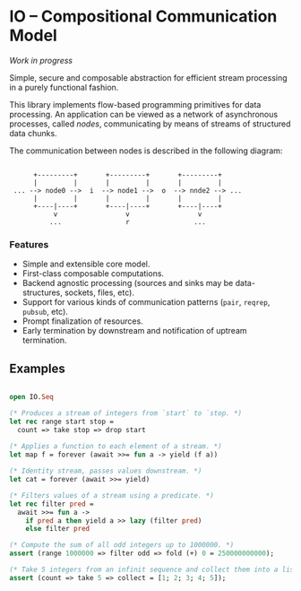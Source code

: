 # IO – Compositional Communication Model

_Work in progress_

Simple, secure and composable abstraction for efficient stream processing in a purely functional fashion.

This library implements flow-based programming primitives for data processing. An application can be viewed as a network of asynchronous processes, called _nodes_, communicating by means of streams of structured data chunks.

The communication between nodes is described in the following diagram:

```

      +---------+       +---------+       +---------+
      |         |       |         |       |         |
 ... --> node0 -->  i  --> node1 -->  o  --> nnde2 --> ...
      |         |       |         |       |         |
      +----|----+       +----|----+       +----|----+
           v                 v                 v
          ...                r                ...

```


### Features

- Simple and extensible core model.
- First-class composable computations.
- Backend agnostic processing (sources and sinks may be data-structures, sockets, files, etc).
- Support for various kinds of communication patterns (`pair`, `reqrep`, `pubsub`, etc).
- Prompt finalization of resources.
- Early termination by downstream and notification of uptream termination.

## Examples

```ocaml

open IO.Seq

(* Produces a stream of integers from `start` to `stop. *)
let rec range start stop =
  count => take stop => drop start
  
(* Applies a function to each element of a stream. *)
let map f = forever (await >>= fun a -> yield (f a))

(* Identity stream, passes values downstream. *)
let cat = forever (await >>= yield)

(* Filters values of a stream using a predicate. *)
let rec filter pred =
  await >>= fun a ->
    if pred a then yield a >> lazy (filter pred)
    else filter pred

(* Compute the sum of all odd integers up to 1000000. *)
assert (range 1000000 => filter odd => fold (+) 0 = 250000000000);

(* Take 5 integers from an infinit sequence and collect them into a list. *)
assert (count => take 5 => collect = [1; 2; 3; 4; 5]);
```
